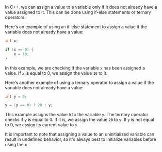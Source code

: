 In C++, we can assign a value to a variable only if it does not already have a value assigned to it. This can be done using if-else statements or ternary operators.

Here's an example of using an if-else statement to assign a value if the variable does not already have a value:

```C++
int x;

if (x == 0) {
    x = 10;
}
```

In this example, we are checking if the variable `x` has been assigned a value. If `x` is equal to 0, we assign the value `10` to it.

Here's another example of using a ternary operator to assign a value if the variable does not already have a value:

```C++
int y = 0;

y = (y == 0) ? 20 : y;
```

This example assigns the value `0` to the variable `y`. The ternary operator checks if `y` is equal to 0. If it is, we assign the value `20` to `y`. If `y` is not equal to 0, we assign its current value to `y`.

It is important to note that assigning a value to an uninitialized variable can result in undefined behavior, so it's always best to initialize variables before using them.